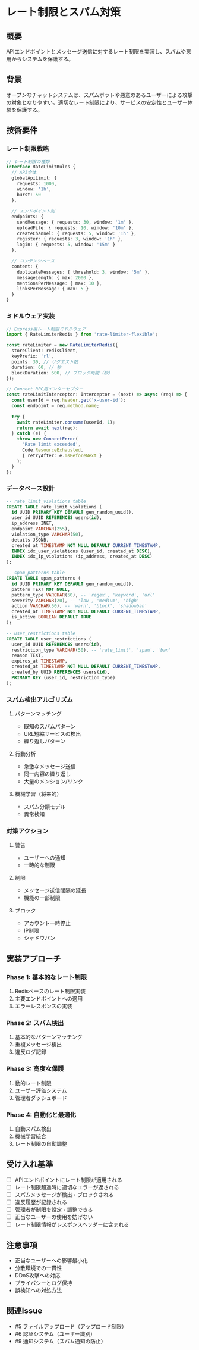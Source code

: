# レート制限とスパム対策

## 概要
APIエンドポイントとメッセージ送信に対するレート制限を実装し、スパムや悪用からシステムを保護する。

## 背景
オープンなチャットシステムは、スパムボットや悪意のあるユーザーによる攻撃の対象となりやすい。適切なレート制限により、サービスの安定性とユーザー体験を保護する。

## 技術要件

### レート制限戦略
```typescript
// レート制限の種類
interface RateLimitRules {
  // API全体
  globalApiLimit: {
    requests: 1000,
    window: '1h',
    burst: 50
  },
  
  // エンドポイント別
  endpoints: {
    sendMessage: { requests: 30, window: '1m' },
    uploadFile: { requests: 10, window: '10m' },
    createChannel: { requests: 5, window: '1h' },
    register: { requests: 3, window: '1h' },
    login: { requests: 5, window: '15m' }
  },
  
  // コンテンツベース
  content: {
    duplicateMessages: { threshold: 3, window: '5m' },
    messageLength: { max: 2000 },
    mentionsPerMessage: { max: 10 },
    linksPerMessage: { max: 5 }
  }
}
```

### ミドルウェア実装
```typescript
// Express用レート制限ミドルウェア
import { RateLimiterRedis } from 'rate-limiter-flexible';

const rateLimiter = new RateLimiterRedis({
  storeClient: redisClient,
  keyPrefix: 'rl',
  points: 30, // リクエスト数
  duration: 60, // 秒
  blockDuration: 600, // ブロック時間（秒）
});

// Connect RPC用インターセプター
const rateLimitInterceptor: Interceptor = (next) => async (req) => {
  const userId = req.header.get('x-user-id');
  const endpoint = req.method.name;
  
  try {
    await rateLimiter.consume(userId, 1);
    return await next(req);
  } catch (e) {
    throw new ConnectError(
      'Rate limit exceeded',
      Code.ResourceExhausted,
      { retryAfter: e.msBeforeNext }
    );
  }
};
```

### データベース設計
```sql
-- rate_limit_violations table
CREATE TABLE rate_limit_violations (
  id UUID PRIMARY KEY DEFAULT gen_random_uuid(),
  user_id UUID REFERENCES users(id),
  ip_address INET,
  endpoint VARCHAR(255),
  violation_type VARCHAR(50),
  details JSONB,
  created_at TIMESTAMP NOT NULL DEFAULT CURRENT_TIMESTAMP,
  INDEX idx_user_violations (user_id, created_at DESC),
  INDEX idx_ip_violations (ip_address, created_at DESC)
);

-- spam_patterns table
CREATE TABLE spam_patterns (
  id UUID PRIMARY KEY DEFAULT gen_random_uuid(),
  pattern TEXT NOT NULL,
  pattern_type VARCHAR(50), -- 'regex', 'keyword', 'url'
  severity VARCHAR(20), -- 'low', 'medium', 'high'
  action VARCHAR(50), -- 'warn', 'block', 'shadowban'
  created_at TIMESTAMP NOT NULL DEFAULT CURRENT_TIMESTAMP,
  is_active BOOLEAN DEFAULT TRUE
);

-- user_restrictions table
CREATE TABLE user_restrictions (
  user_id UUID REFERENCES users(id),
  restriction_type VARCHAR(50), -- 'rate_limit', 'spam', 'ban'
  reason TEXT,
  expires_at TIMESTAMP,
  created_at TIMESTAMP NOT NULL DEFAULT CURRENT_TIMESTAMP,
  created_by UUID REFERENCES users(id),
  PRIMARY KEY (user_id, restriction_type)
);
```

### スパム検出アルゴリズム
1. パターンマッチング
   - 既知のスパムパターン
   - URL短縮サービスの検出
   - 繰り返しパターン

2. 行動分析
   - 急激なメッセージ送信
   - 同一内容の繰り返し
   - 大量のメンション/リンク

3. 機械学習（将来的）
   - スパム分類モデル
   - 異常検知

### 対策アクション
1. 警告
   - ユーザーへの通知
   - 一時的な制限

2. 制限
   - メッセージ送信間隔の延長
   - 機能の一部制限

3. ブロック
   - アカウント一時停止
   - IP制限
   - シャドウバン

## 実装アプローチ

### Phase 1: 基本的なレート制限
1. Redisベースのレート制限実装
2. 主要エンドポイントへの適用
3. エラーレスポンスの実装

### Phase 2: スパム検出
1. 基本的なパターンマッチング
2. 重複メッセージ検出
3. 違反ログ記録

### Phase 3: 高度な保護
1. 動的レート制限
2. ユーザー評価システム
3. 管理者ダッシュボード

### Phase 4: 自動化と最適化
1. 自動スパム検出
2. 機械学習統合
3. レート制限の自動調整

## 受け入れ基準
- [ ] APIエンドポイントにレート制限が適用される
- [ ] レート制限超過時に適切なエラーが返される
- [ ] スパムメッセージが検出・ブロックされる
- [ ] 違反履歴が記録される
- [ ] 管理者が制限を設定・調整できる
- [ ] 正当なユーザーの使用を妨げない
- [ ] レート制限情報がレスポンスヘッダーに含まれる

## 注意事項
- 正当なユーザーへの影響最小化
- 分散環境での一貫性
- DDoS攻撃への対応
- プライバシーとログ保持
- 誤検知への対処方法

## 関連Issue
- #5 ファイルアップロード（アップロード制限）
- #6 認証システム（ユーザー識別）
- #9 通知システム（スパム通知の防止）
